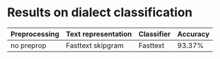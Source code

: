 
# Results on dialect classification

| Preprocessing  | Text representation   | Classifier    | Accuracy  |
| -------------- | ----------------------|---------------|-----------|
| no preprop     | Fasttext skipgram     | Fasttext      | 93.37%    |